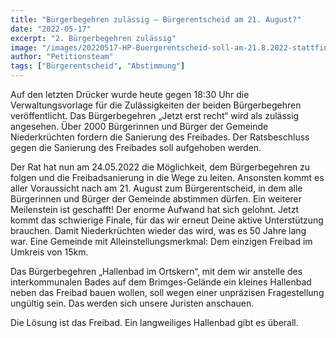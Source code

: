 ```yaml
---
title: "Bürgerbegehren zulässig – Bürgerentscheid am 21. August?"
date: "2022-05-17"
excerpt: "2. Bürgerbegehren zulässig"
image: "/images/20220517-HP-Buergerentscheid-soll-am-21.8.2022-stattfinden.png"
author: "Petitionsteam"
tags: ["Bürgerentscheid", "Abstimmung"]
---
```


Auf den letzten Drücker wurde heute gegen 18:30 Uhr die Verwaltungsvorlage für die Zulässigkeiten der beiden Bürgerbegehren veröffentlicht. Das Bürgerbegehren „Jetzt erst recht“ wird als zulässig angesehen. Über 2000 Bürgerinnen und Bürger der Gemeinde Niederkrüchten fordern die Sanierung des Freibades. Der Ratsbeschluss gegen die Sanierung des Freibades soll aufgehoben werden.

Der Rat hat nun am 24.05.2022 die Möglichkeit, dem Bürgerbegehren zu folgen und die Freibadsanierung in die Wege zu leiten. Ansonsten kommt es aller Voraussicht nach am 21. August zum Bürgerentscheid, in dem alle Bürgerinnen und Bürger der Gemeinde abstimmen dürfen.
Ein weiterer Meilenstein ist geschafft! Der enorme Aufwand hat sich gelohnt. Jetzt kommt das schwierige Finale, für das wir erneut Deine aktive Unterstützung brauchen. Damit Niederkrüchten wieder das wird, was es 50 Jahre lang war. Eine Gemeinde mit Alleinstellungsmerkmal: Dem einzigen Freibad im Umkreis von 15km.

Das Bürgerbegehren „Hallenbad im Ortskern“, mit dem wir anstelle des interkommunalen Bades auf dem Brimges-Gelände ein kleines Hallenbad neben das Freibad bauen wollen, soll wegen einer unpräzisen Fragestellung ungültig sein. Das werden sich unsere Juristen anschauen.

Die Lösung ist das Freibad. Ein langweiliges Hallenbad gibt es überall.